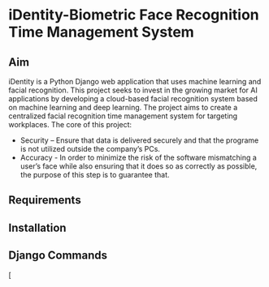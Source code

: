 
# iDentity-Biometric Face Recognition Time Management System

## Aim

iDentity is a Python Django web application that uses machine learning and facial recognition. This project seeks to invest in the growing market for AI applications by developing a cloud-based facial recognition system based on machine learning and deep learning. The project aims to create a centralized facial recognition time management system for targeting workplaces. The core of this project:

- Security – Ensure that data is delivered securely and that the programe is not utilized outside the company’s PCs.
- Accuracy - In order to minimize the risk of the software mismatching a user’s face while also ensuring that it does so as correctly as possible, the purpose of this step is to guarantee that.

## Requirements

## Installation

## Django Commands

[